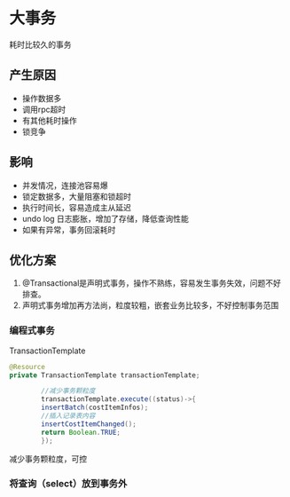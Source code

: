# 大事务

耗时比较久的事务

## 产生原因

- 操作数据多
- 调用rpc超时
- 有其他耗时操作
- 锁竞争

## 影响

- 并发情况，连接池容易爆
- 锁定数据多，大量阻塞和锁超时
- 执行时间长，容易造成主从延迟
- undo log 日志膨胀，增加了存储，降低查询性能
- 如果有异常，事务回滚耗时

## 优化方案

1. @Transactional是声明式事务，操作不熟练，容易发生事务失效，问题不好排查。
2. 声明式事务增加再方法尚，粒度较粗，嵌套业务比较多，不好控制事务范围

### 编程式事务

TransactionTemplate

```java
@Resource
private TransactionTemplate transactionTemplate;

        //减少事务颗粒度
        transactionTemplate.execute((status)->{
        insertBatch(costItemInfos);
        //插入记录表内容
        insertCostItemChanged();
        return Boolean.TRUE;
        });
```

减少事务颗粒度，可控

### 将查询（select）放到事务外

